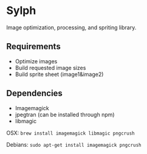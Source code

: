 Sylph
=====

Image optimization, processing, and spriting library.

Requirements
------------

* Optimize images
* Build requested image sizes
* Build sprite sheet (image1&image2)

Dependencies
------------

* Imagemagick
* jpegtran (can be installed through npm)
* libmagic

OSX: `brew install imagemagick libmagic pngcrush`

Debians: `sudo apt-get install imagemagick pngcrush`

